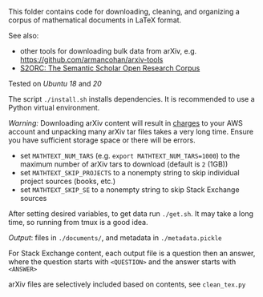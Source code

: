 This folder contains code for downloading, cleaning, and organizing a corpus of
mathematical documents in LaTeX format.

See also:
* other tools for downloading bulk data from arXiv, e.g. https://github.com/armancohan/arxiv-tools
* [S2ORC: The Semantic Scholar Open Research Corpus](https://arxiv.org/pdf/1911.02782.pdf)

Tested on _Ubuntu 18_ and _20_

The script `./install.sh` installs dependencies.
It is recommended to use a Python virtual environment.

_Warning:_ Downloading arXiv content will result in
[charges](https://aws.amazon.com/s3/pricing/) to your AWS
account and unpacking many arXiv tar files takes a very long time.
Ensure you have sufficient storage space or there will be errors.

* set `MATHTEXT_NUM_TARS` (e.g. `export MATHTEXT_NUM_TARS=1000`) to the maximum
  number of arXiv tars to download (default is `2` (1GB))
* set `MATHTEXT_SKIP_PROJECTS` to a nonempty string to skip individual project
  sources (books, etc.)
* set `MATHTEXT_SKIP_SE` to a nonempty string to skip Stack Exchange sources

After setting desired variables, to get data run `./get.sh`.
It may take a long time, so running from tmux is a good idea.

_Output_: files in `./documents/`, and metadata in `./metadata.pickle`

For Stack Exchange content, each output file is a question then an answer,
where the question starts with `<QUESTION>` and the answer starts with
`<ANSWER>`

arXiv files are selectively included based on contents, see
`clean_tex.py`

